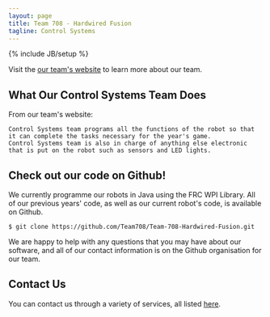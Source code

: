 ```yaml
---
layout: page
title: Team 708 - Hardwired Fusion
tagline: Control Systems
---
```

{% include JB/setup %}

Visit the [our team's website](http://www.team708.org) to learn more about our team.

## What Our Control Systems Team Does

From our team's website:

    Control Systems team programs all the functions of the robot so that it can complete the tasks necessary for the year's game. 
    Control Systems team is also in charge of anything else electronic that is put on the robot such as sensors and LED lights.

## Check out our code on Github!

We currently programme our robots in Java using the FRC WPI Library. All of our previous years' code, as well as our current robot's code, is available on Github.

    $ git clone https://github.com/Team708/Team-708-Hardwired-Fusion.git

We are happy to help with any questions that you may have about our software, and all of our contact information is on the Github organisation for our team.

## Contact Us

You can contact us through a variety of services, all listed [here](http://www.team708.org/contact-us.html).